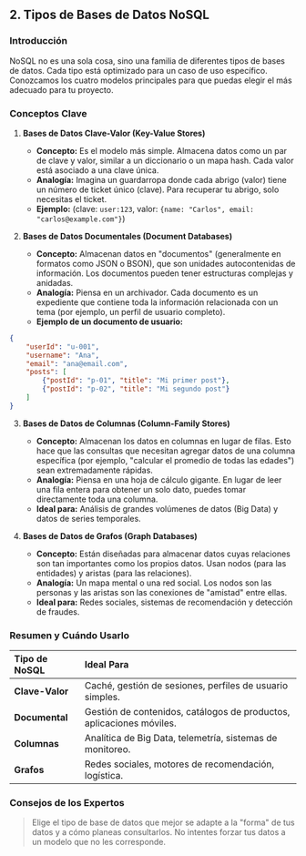 ## 2. Tipos de Bases de Datos NoSQL

### Introducción
NoSQL no es una sola cosa, sino una familia de diferentes tipos de bases de datos. Cada tipo está optimizado para un caso de uso específico. Conozcamos los cuatro modelos principales para que puedas elegir el más adecuado para tu proyecto.

### Conceptos Clave

1.  **Bases de Datos Clave-Valor (Key-Value Stores)**
    *   **Concepto:** Es el modelo más simple. Almacena datos como un par de clave y valor, similar a un diccionario o un mapa hash. Cada valor está asociado a una clave única.
    *   **Analogía:** Imagina un guardarropa donde cada abrigo (valor) tiene un número de ticket único (clave). Para recuperar tu abrigo, solo necesitas el ticket.
    *   **Ejemplo:**
        (clave: `user:123`, valor: `{name: "Carlos", email: "carlos@example.com"}`)

2.  **Bases de Datos Documentales (Document Databases)**
    *   **Concepto:** Almacenan datos en "documentos" (generalmente en formatos como JSON o BSON), que son unidades autocontenidas de información. Los documentos pueden tener estructuras complejas y anidadas.
    *   **Analogía:** Piensa en un archivador. Cada documento es un expediente que contiene toda la información relacionada con un tema (por ejemplo, un perfil de usuario completo).
    *   **Ejemplo de un documento de usuario:**
```json
{
    "userId": "u-001",
    "username": "Ana",
    "email": "ana@email.com",
    "posts": [
        {"postId": "p-01", "title": "Mi primer post"},
        {"postId": "p-02", "title": "Mi segundo post"}
    ]
}
```

3.  **Bases de Datos de Columnas (Column-Family Stores)**
    *   **Concepto:** Almacenan los datos en columnas en lugar de filas. Esto hace que las consultas que necesitan agregar datos de una columna específica (por ejemplo, "calcular el promedio de todas las edades") sean extremadamente rápidas.
    *   **Analogía:** Piensa en una hoja de cálculo gigante. En lugar de leer una fila entera para obtener un solo dato, puedes tomar directamente toda una columna.
    *   **Ideal para:** Análisis de grandes volúmenes de datos (Big Data) y datos de series temporales.

4.  **Bases de Datos de Grafos (Graph Databases)**
    *   **Concepto:** Están diseñadas para almacenar datos cuyas relaciones son tan importantes como los propios datos. Usan nodos (para las entidades) y aristas (para las relaciones).
    *   **Analogía:** Un mapa mental o una red social. Los nodos son las personas y las aristas son las conexiones de "amistad" entre ellas.
    *   **Ideal para:** Redes sociales, sistemas de recomendación y detección de fraudes.

### Resumen y Cuándo Usarlo
| Tipo de NoSQL | Ideal Para |
| :--- | :--- |
| **Clave-Valor** | Caché, gestión de sesiones, perfiles de usuario simples. |
| **Documental** | Gestión de contenidos, catálogos de productos, aplicaciones móviles. |
| **Columnas** | Analítica de Big Data, telemetría, sistemas de monitoreo. |
| **Grafos** | Redes sociales, motores de recomendación, logística. |

### Consejos de los Expertos
> Elige el tipo de base de datos que mejor se adapte a la "forma" de tus datos y a cómo planeas consultarlos. No intentes forzar tus datos a un modelo que no les corresponde.
